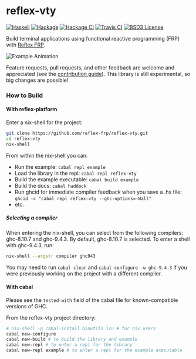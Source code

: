 # reflex-vty

[![Haskell](https://img.shields.io/badge/language-Haskell-orange.svg)](https://haskell.org) [![Hackage](https://img.shields.io/hackage/v/reflex-vty.svg)](https://hackage.haskell.org/package/reflex-vty) [![Hackage CI](https://matrix.hackage.haskell.org/api/v2/packages/reflex-vty/badge)](https://matrix.hackage.haskell.org/#/package/reflex-vty) [![Travis CI](https://api.travis-ci.org/reflex-frp/reflex-vty.svg?branch=develop)](https://travis-ci.org/reflex-frp/reflex-vty) [![BSD3 License](https://img.shields.io/badge/license-BSD3-blue.svg)](https://github.com/reflex-frp/reflex-vty/blob/master/LICENSE)

Build terminal applications using functional reactive programming (FRP) with [Reflex FRP](https://reflex-frp.org).

![Example Animation](https://i.imgur.com/FULQNtu.gif)

Feature requests, pull requests, and other feedback are welcome and appreciated (see the [contribution guide](CONTRIBUTING.md)). This library
is still experimental, so big changes are possible!
### How to Build

#### With reflex-platform

Enter a nix-shell for the project:
```bash
git clone https://github.com/reflex-frp/reflex-vty.git
cd reflex-vty
nix-shell
```

From within the nix-shell you can:
* Run the example: `cabal repl example`
* Load the library in the repl: `cabal repl reflex-vty`
* Build the example executable: `cabal build example`
* Build the docs: `cabal haddock`
* Run ghcid for immediate compiler feedback when you save a .hs file: `ghcid -c "cabal repl reflex-vty --ghc-options=-Wall"`
* etc.

##### Selecting a compiler

When entering the nix-shell, you can select from the following compilers: ghc-8.10.7 and ghc-9.4.3. By default, ghc-8.10.7 is selected. To enter a shell with ghc-9.4.3, run:

```bash
nix-shell --argstr compiler ghc943
```

You may need to run `cabal clean` and `cabal configure -w ghc-9.4.3` if you were previously working on the project with a different compiler.


#### With cabal

Please see the `tested-with` field of the cabal file for known-compatible versions of GHC.

From the reflex-vty project directory:

```bash
# nix-shell -p cabal-install binutils icu # for nix users
cabal new-configure
cabal new-build # to build the library and example
cabal new-repl # to enter a repl for the library
cabal new-repl example # to enter a repl for the example executable
```
